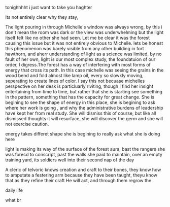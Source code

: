 tonighhhht  i just want to take you haghter



Its not entirely clear why they stay, 

The light pouring in through Michelle's window was always wrong, by this i don't mean the room was dark or the view was underwhelming but the light itself felt like no other she had seen. Let me be clear it was the forest causing this issue but it was not entirely obvious to Michelle. lets be honest this phenomenon was barely visible from any other building in fort hawthorn, and aherr understanding of light as a science was limited, by no fault of her own, light is our most complex study, the foundatuion of our order, I digress.The forest has a way of interfering with most forms of energy that cross its path. In this case michelle was seeing the grains in the wood bend and fold almost like lamp oil, every so slowkly moving, seperating to create lines of color.  I say this not becuase michelles perspective on her desk is particluarly riviting, though i find her insight entertaining from time to time, but rather that she is starting see something in the pattern, something that has the capacity for great change. She is begining to see the shape of energy in this place, she is begining to ask where her work is going , and why the administrative burdens of leadership have kept her from real study. She will dismiss this of course, but like all dismissed thoughts it will resurface, she will discover the germ and she will not exercise caution.


energy takes differet shape
she is begining to really ask what she is doing here 


 light is making its way of the surface of the forest aura, bast the rangers she was forecd to conscript, past the walls she paid to maintain, over an empty training yard, its soldiers well into their second nap of the day 

A cleric of telvoric knows creation and craft to their bones, they know how to amputate a festering arm because they have been taught, theyu know that as they refine their craft He will act, and through them regrow the  


daily life

what br